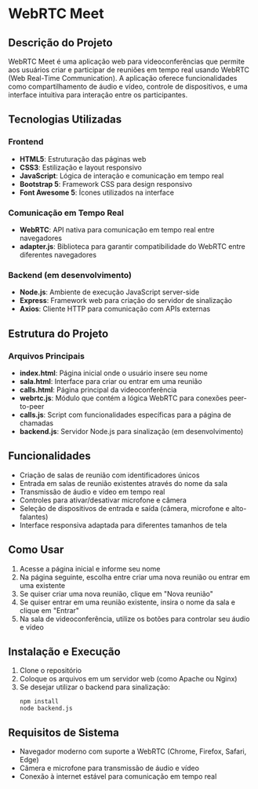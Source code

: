 # WebRTC Meet

## Descrição do Projeto
WebRTC Meet é uma aplicação web para videoconferências que permite aos usuários criar e participar de reuniões em tempo real usando WebRTC (Web Real-Time Communication). A aplicação oferece funcionalidades como compartilhamento de áudio e vídeo, controle de dispositivos, e uma interface intuitiva para interação entre os participantes.

## Tecnologias Utilizadas

### Frontend
- **HTML5**: Estruturação das páginas web
- **CSS3**: Estilização e layout responsivo
- **JavaScript**: Lógica de interação e comunicação em tempo real
- **Bootstrap 5**: Framework CSS para design responsivo
- **Font Awesome 5**: Ícones utilizados na interface

### Comunicação em Tempo Real
- **WebRTC**: API nativa para comunicação em tempo real entre navegadores
- **adapter.js**: Biblioteca para garantir compatibilidade do WebRTC entre diferentes navegadores

### Backend (em desenvolvimento)
- **Node.js**: Ambiente de execução JavaScript server-side
- **Express**: Framework web para criação do servidor de sinalização
- **Axios**: Cliente HTTP para comunicação com APIs externas

## Estrutura do Projeto

### Arquivos Principais
- **index.html**: Página inicial onde o usuário insere seu nome
- **sala.html**: Interface para criar ou entrar em uma reunião
- **calls.html**: Página principal da videoconferência
- **webrtc.js**: Módulo que contém a lógica WebRTC para conexões peer-to-peer
- **calls.js**: Script com funcionalidades específicas para a página de chamadas
- **backend.js**: Servidor Node.js para sinalização (em desenvolvimento)

## Funcionalidades

- Criação de salas de reunião com identificadores únicos
- Entrada em salas de reunião existentes através do nome da sala
- Transmissão de áudio e vídeo em tempo real
- Controles para ativar/desativar microfone e câmera
- Seleção de dispositivos de entrada e saída (câmera, microfone e alto-falantes)
- Interface responsiva adaptada para diferentes tamanhos de tela

## Como Usar

1. Acesse a página inicial e informe seu nome
2. Na página seguinte, escolha entre criar uma nova reunião ou entrar em uma existente
3. Se quiser criar uma nova reunião, clique em "Nova reunião"
4. Se quiser entrar em uma reunião existente, insira o nome da sala e clique em "Entrar"
5. Na sala de videoconferência, utilize os botões para controlar seu áudio e vídeo

## Instalação e Execução

1. Clone o repositório
2. Coloque os arquivos em um servidor web (como Apache ou Nginx)
3. Se desejar utilizar o backend para sinalização:
   ```
   npm install
   node backend.js
   ```

## Requisitos de Sistema
- Navegador moderno com suporte a WebRTC (Chrome, Firefox, Safari, Edge)
- Câmera e microfone para transmissão de áudio e vídeo
- Conexão à internet estável para comunicação em tempo real